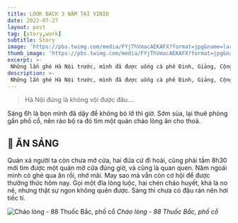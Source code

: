 ```yaml
---
title: LOOK BACK 3 NĂM TẠI VINID
date: 2022-07-27
layout: post
tag: [story,work]
subtitle: Story
image: 'https://pbs.twimg.com/media/FYjThVmacAEKAFX?format=jpg&name=large'
thumb_image: 'https://pbs.twimg.com/media/FYjThVmacAEKAFX?format=jpg&name=large'
excerpt: >-
 Những lần ghé Hà Nội trước, mình đã được uống cà phê Đinh, Giảng, Cộng. Nay lại ghé vào một Kafa trong phố cổ.
description: >-
 Những lần ghé Hà Nội trước, mình đã được uống cà phê Đinh, Giảng, Cộng. Nay lại ghé vào một Kafa trong phố cổ.
---
```



> Hà Nội đúng là không vội được đâu....

Sáng 6h là bọn mình đã dậy để không bỏ lỡ thì giờ. Sớm sủa, lại thuê phòng gần phố cổ, nên rảo bộ ra đó tìm một quán cháo lòng ăn cho thoả. 

## 🍲 ĂN SÁNG

Quán xá người ta còn chưa mở cửa, hai đứa cứ đi hoài, cũng phải tầm 8h30 mới tìm được một quán mở cửa đúng giờ, và cũng là quan quen. Năm ngoái mình có ghé qua ăn rồi, nhớ mãi. May sao mà vẫn còn cơ hội để được thưởng thức hôm nay. 
Gọi một đĩa lòng luộc, hai chén cháo huyết, khá là no nê, nhưng thật sự ngon không quên được. Sáng thì chưa có đậu rán nên hơi tiếc tí.

![Cháo lòng - 88 Thuốc Bắc, phố cổ](https://pbs.twimg.com/media/FYjTCaRaUAAVWgq?format=jpg&name=medium)
*Cháo lòng - 88 Thuốc Bắc, phố cổ*


